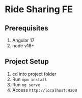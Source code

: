 # Ride Sharing FE

## Prerequisites

1. Angular 17
3. node v18+

## Project Setup

1. cd into project folder
2. Run `npm install`
3. Run `ng serve`
3. Access `http://localhost:4200`
